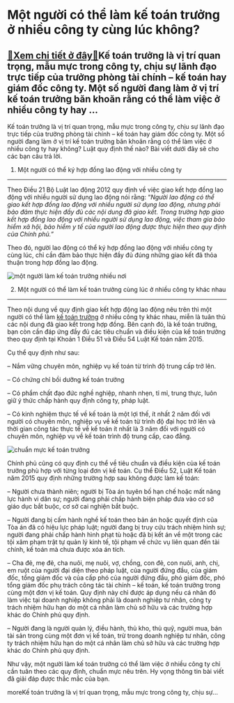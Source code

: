 Một người có thể làm kế toán trưởng ở nhiều công ty cùng lúc không?
===================================================================

[:gift:Xem chi tiết ở đây:gift:](https://hddtvn.com/mot-nguoi-co-the-lam-ke-toan-truong-o-nhieu-cong-ty-cung-luc-khong/)Kế toán trưởng là vị trí quan trọng, mẫu mực trong công ty, chịu sự lãnh đạo trực tiếp của trưởng phòng tài chính – kế toán hay giám đốc công ty. Một số người đang làm ở vị trí kế toán trưởng băn khoăn rằng có thể làm việc ở nhiều công ty hay …
----------------------------------------------------------------------------------------------------------------------------------------------------------------------------------------------------------------------------------------------------

Kế toán trưởng là vị trí quan trọng, mẫu mực trong công ty, chịu sự lãnh đạo trực tiếp của trưởng phòng tài chính – kế toán hay giám đốc công ty. Một số người đang làm ở vị trí kế toán trưởng băn khoăn rằng có thể làm việc ở nhiều công ty hay không? Luật quy định thế nào? Bài viết dưới đây sẽ cho các bạn câu trả lời.


1. Một người có thể ký hợp đồng lao động với nhiều công ty
----------------------------------------------------------


Theo Điều 21 Bộ Luật lao động 2012 quy định về việc giao kết hợp đồng lao động với nhiều người sử dụng lao động nói rằng: “*Người lao động có thể giao kết hợp đồng lao động với nhiều người sử dụng lao động, nhưng phải bảo đảm thực hiện đầy đủ các nội dung đã giao kết. Trong trường hợp giao kết hợp đồng lao động với nhiều người sử dụng lao động, việc tham gia bảo hiểm xã hội, bảo hiểm y tế của người lao động được thực hiện theo quy định của Chính phủ.”*


Theo đó, người lao động có thể ký hợp đồng lao động với nhiều công ty cùng lúc, chỉ cần đảm bảo thực hiện đầy đủ đúng những giao kết đã thỏa thuận trong hợp đồng lao động.


![một người làm kế toán trưởng nhiều nơi](https://hddtvn.com/wp-content/uploads/2021/01/Mot-nguoi-lam-ke-toan-truong-o-nhieu-cong-ty-duoc-khong_0811151309.jpg)


2. Một người có thể làm kế toán trưởng cùng lúc ở nhiều công ty khác nhau
-------------------------------------------------------------------------


Theo nội dung về quy định giao kết hợp động lao động nêu trên thì một người có thể làm [kế toán trưởng](#) ở nhiều công ty khác nhau, miễn là tuân thủ các nội dung đã giao kết trong hợp đồng. Bên cạnh đó, là kế toán trưởng, bạn còn cần đáp ứng đầy đủ các tiêu chuẩn và điều kiện của kế toán trưởng theo quy định tại Khoản 1 Điều 51 và Điều 54 Luật Kế toán năm 2015.


Cụ thể quy định như sau:


– Nắm vững chuyên môn, nghiệp vụ kế toán từ trình độ trung cấp trở lên.


– Có chứng chỉ bồi dưỡng kế toán trưởng


– Có phẩm chất đạo đức nghề nghiệp, nhanh nhẹn, tỉ mỉ, trung thực, luôn giữ ý thức chấp hành quy định công ty, pháp luật.


– Có kinh nghiệm thực tế về kế toán là một lợi thế, ít nhất 2 năm đối với người có chuyên môn, nghiệp vụ về kế toán từ trình độ đại học trở lên và thời gian công tác thực tế về kế toán ít nhất là 3 năm đối với người có chuyên môn, nghiệp vụ về kế toán trình độ trung cấp, cao đẳng.


![chuẩn mực kế toán trưởng](https://hddtvn.com/wp-content/uploads/2021/01/acc-1.jpg)


Chính phủ cũng có quy định cụ thể về tiêu chuẩn và điều kiện của kế toán trưởng phù hợp với từng loại đơn vị kế toán. Cụ thể Điều 52, Luật Kế toán năm 2015 quy định những trường hợp sau không được làm kế toán:


– Người chưa thành niên; người bị Tòa án tuyên bố hạn chế hoặc mất năng lực hành vi dân sự; người đang phải chấp hành biện pháp đưa vào cơ sở giáo dục bắt buộc, cơ sở cai nghiện bắt buộc.


– Người đang bị cấm hành nghề kế toán theo bản án hoặc quyết định của Tòa án đã có hiệu lực pháp luật; người đang bị truy cứu trách nhiệm hình sự; người đang phải chấp hành hình phạt tù hoặc đã bị kết án về một trong các tội xâm phạm trật tự quản lý kinh tế, tội phạm về chức vụ liên quan đến tài chính, kế toán mà chưa được xóa án tích.


– Cha đẻ, mẹ đẻ, cha nuôi, mẹ nuôi, vợ, chồng, con đẻ, con nuôi, anh, chị, em ruột của người đại diện theo pháp luật, của người đứng đầu, của giám đốc, tổng giám đốc và của cấp phó của người đứng đầu, phó giám đốc, phó tổng giám đốc phụ trách công tác tài chính – kế toán, kế toán trưởng trong cùng một đơn vị kế toán. Quy định này chỉ được áp dụng nếu cá nhân đó làm việc tại doanh nghiệp không phải là doanh nghiệp tư nhân, công ty trách nhiệm hữu hạn do một cá nhân làm chủ sở hữu và các trường hợp khác do Chính phủ quy định.


– Người đang là người quản lý, điều hành, thủ kho, thủ quỹ, người mua, bán tài sản trong cùng một đơn vị kế toán, trừ trong doanh nghiệp tư nhân, công ty trách nhiệm hữu hạn do một cá nhân làm chủ sở hữu và các trường hợp khác do Chính phủ quy định.


Như vậy, một người làm kế toán trưởng có thể làm việc ở nhiều công ty chỉ cần tuân theo các quy định, chuẩn mực nêu trên. Hy vọng thông tin bài viết đã giải đáp được thắc mắc của bạn.



moreKế toán trưởng là vị trí quan trọng, mẫu mực trong công ty, chịu sự…



